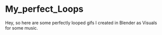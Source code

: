 # My_perfect_Loops
Hey, so here are some perfectly looped gifs I created in Blender as Visuals for some music. 
